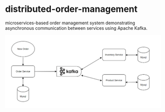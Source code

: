# distributed-order-management
microservices-based order management system demonstrating asynchronous communication between services using Apache Kafka.

![Description of Image](order-management/diagram.png)

